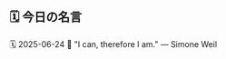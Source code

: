 ## 🗓️ 今日の名言

<!--START_SECTION:quote-->
🗓️ 2025-06-24
💬 "I can, therefore I am." — Simone Weil
<!--END_SECTION:quote-->

